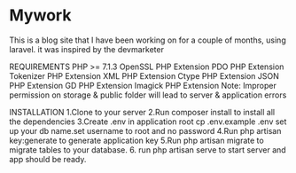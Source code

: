 # Mywork
This is a blog site that I have been working on for a couple of months, using laravel. it was inspired by the devmarketer

REQUIREMENTS
PHP >= 7.1.3
OpenSSL PHP Extension
PDO PHP Extension
Tokenizer PHP Extension
XML PHP Extension
Ctype PHP Extension
JSON PHP Extension
GD PHP Extension
Imagick PHP Extension
Note: Improper permission on storage & public folder will lead to server & application errors

INSTALLATION
1.Clone to your server
2.Run composer install to install all the dependencies
3.Create .env in application root cp .env.example .env set up your db name.set username to root and no password
4.Run php artisan key:generate to generate application key
5.Run php artisan migrate to migrate tables to your database.
6. run php artisan serve to start server and app should be ready.
